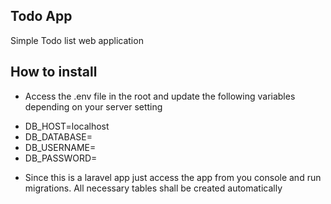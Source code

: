 ## Todo App

Simple Todo list web application 

## How to install
* Access the .env file in the root and update the following variables depending on your server setting

 - DB_HOST=localhost
 - DB_DATABASE=
 - DB_USERNAME=
 - DB_PASSWORD=

* Since this is a laravel app just access the app from you console and run migrations. All necessary tables shall be created automatically